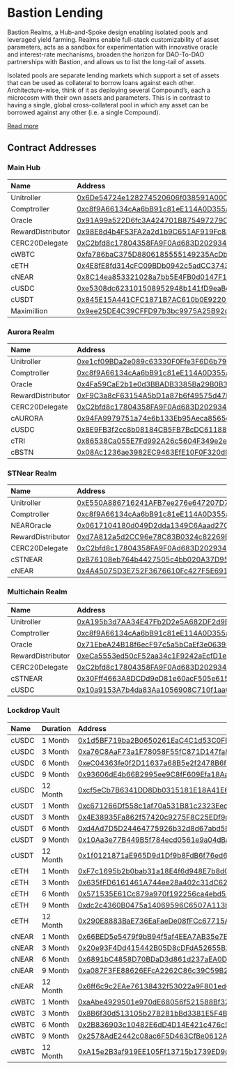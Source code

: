 # Bastion Lending

Bastion Realms, a Hub-and-Spoke design enabling isolated pools and leveraged yield farming. Realms enable full-stack customizability of asset parameters, acts as a sandbox for experimentation with innovative oracle and interest-rate mechanisms, broaden the horizon for DAO-To-DAO partnerships with Bastion, and allows us to list the long-tail of assets.

Isolated pools are separate lending markets which support a set of assets that can be used as collateral to borrow loans against each other. Architecture-wise, think of it as deploying several Compound’s, each a microcosm with their own assets and parameters. This is in contrast to having a single, global cross-collateral pool in which any asset can be borrowed against any other (i.e. a single Compound).

[Read more](https://bastionprotocol.medium.com/introducing-realms-isolated-markets-and-leveraged-yield-farming-80bb88c61ac2)

## Contract Addresses

### Main Hub

| Name              | Address                                                                                                                 |
| :---------------- | :---------------------------------------------------------------------------------------------------------------------- |
| Unitroller        | [0x6De54724e128274520606f038591A00C5E94a1F6](https://aurorascan.dev/address/0x6De54724e128274520606f038591A00C5E94a1F6) |
| Comptroller       | [0xc8f9A66134cAa6bB91c81eE114A0D355a613eA17](https://aurorascan.dev/address/0xc8f9A66134cAa6bB91c81eE114A0D355a613eA17) |
| Oracle            | [0x91A99a522D6fc3A424701B875497279C426C1D70](https://aurorascan.dev/address/0x91A99a522D6fc3A424701B875497279C426C1D70) |
| RewardDistributor | [0x98E8d4b4F53FA2a2d1b9C651AF919Fc839eE4c1a](https://aurorascan.dev/address/0x98E8d4b4F53FA2a2d1b9C651AF919Fc839eE4c1a) |
| CERC20Delegate    | [0xC2bfd8c17804358FA9F0Ad683D2029344180CE5F](https://aurorascan.dev/address/0xC2bfd8c17804358FA9F0Ad683D2029344180CE5F) |
| cWBTC             | [0xfa786baC375D8806185555149235AcDb182C033b](https://aurorascan.dev/address/0xfa786baC375D8806185555149235AcDb182C033b) |
| cETH              | [0x4E8fE8fd314cFC09BDb0942c5adCC37431abDCD0](https://aurorascan.dev/address/0x4E8fE8fd314cFC09BDb0942c5adCC37431abDCD0) |
| cNEAR             | [0x8C14ea853321028a7bb5E4FB0d0147F183d3B677](https://aurorascan.dev/address/0x8C14ea853321028a7bb5E4FB0d0147F183d3B677) |
| cUSDC             | [0xe5308dc623101508952948b141fD9eaBd3337D99](https://aurorascan.dev/address/0xe5308dc623101508952948b141fD9eaBd3337D99) |
| cUSDT             | [0x845E15A441CFC1871B7AC610b0E922019BaD9826](https://aurorascan.dev/address/0x845E15A441CFC1871B7AC610b0E922019BaD9826) |
| Maximillion       | [0x9ee25DE4C39CFFD97b3bc9975A25B92dD1489E6D](https://aurorascan.dev/address/0x9ee25DE4C39CFFD97b3bc9975A25B92dD1489E6D) |

### Aurora Realm

| Name              | Address                                                                                                                 |
| :---------------- | :---------------------------------------------------------------------------------------------------------------------- |
| Unitroller        | [0xe1cf09BDa2e089c63330F0Ffe3F6D6b790835973](https://aurorascan.dev/address/0xe1cf09BDa2e089c63330F0Ffe3F6D6b790835973) |
| Comptroller       | [0xc8f9A66134cAa6bB91c81eE114A0D355a613eA17](https://aurorascan.dev/address/0xc8f9A66134cAa6bB91c81eE114A0D355a613eA17) |
| Oracle            | [0x4Fa59CaE2b1e0d3BBADB3385Ba29B0B35822e8aD](https://aurorascan.dev/address/0x4Fa59CaE2b1e0d3BBADB3385Ba29B0B35822e8aD) |
| RewardDistributor | [0xF9C3a8cF63154A5bD1a87b6f49575d47b7F713Bd](https://aurorascan.dev/address/0xF9C3a8cF63154A5bD1a87b6f49575d47b7F713Bd) |
| CERC20Delegate    | [0xC2bfd8c17804358FA9F0Ad683D2029344180CE5F](https://aurorascan.dev/address/0xC2bfd8c17804358FA9F0Ad683D2029344180CE5F) |
| cAURORA           | [0x94FA9979751a74e6b133Eb95Aeca8565c0809BaB](https://aurorascan.dev/address/0x94FA9979751a74e6b133Eb95Aeca8565c0809BaB) |
| cUSDC             | [0x8E9FB3f2cc8b08184CB5FB7BcDC61188E80C3cB0](https://aurorascan.dev/address/0x8E9FB3f2cc8b08184CB5FB7BcDC61188E80C3cB0) |
| cTRI              | [0x86538Ca055E7Fd992A26c5604F349e2ede3ce42D](https://aurorascan.dev/address/0x86538Ca055E7Fd992A26c5604F349e2ede3ce42D) |
| cBSTN             | [0x08Ac1236ae3982EC9463EfE10F0F320d9F5A9A4b](https://aurorascan.dev/address/0x08Ac1236ae3982EC9463EfE10F0F320d9F5A9A4b) |

### STNear Realm

| Name              | Address                                                                                                                 |
| :---------------- | :---------------------------------------------------------------------------------------------------------------------- |
| Unitroller        | [0xE550A886716241AFB7ee276e647207D7667e1E79](https://aurorascan.dev/address/0xE550A886716241AFB7ee276e647207D7667e1E79) |
| Comptroller       | [0xc8f9A66134cAa6bB91c81eE114A0D355a613eA17](https://aurorascan.dev/address/0xc8f9A66134cAa6bB91c81eE114A0D355a613eA17) |
| NEAROracle        | [0x0617104180d049D2dda1349C6Aaad27087DD8A70](https://aurorascan.dev/address/0x0617104180d049D2dda1349C6Aaad27087DD8A70) |
| RewardDistributor | [0xd7A812a5d2CC96e78C83B0324c82269EE82aF1c8](https://aurorascan.dev/address/0xd7A812a5d2CC96e78C83B0324c82269EE82aF1c8) |
| CERC20Delegate    | [0xC2bfd8c17804358FA9F0Ad683D2029344180CE5F](https://aurorascan.dev/address/0xC2bfd8c17804358FA9F0Ad683D2029344180CE5F) |
| cSTNEAR           | [0xB76108eb764b4427505c4bb020A37D95b3ef5AFE](https://aurorascan.dev/address/0xB76108eb764b4427505c4bb020A37D95b3ef5AFE) |
| cNEAR             | [0x4A45075D3E752F3676610Fc427F5E6915Ce63A63](https://aurorascan.dev/address/0x4A45075D3E752F3676610Fc427F5E6915Ce63A63) |

### Multichain Realm

| Name              | Address                                                                                                                 |
| :---------------- | :---------------------------------------------------------------------------------------------------------------------- |
| Unitroller        | [0xA195b3d7AA34E47Fb2D2e5A682DF2d9EFA2daF06](https://aurorascan.dev/address/0xA195b3d7AA34E47Fb2D2e5A682DF2d9EFA2daF06) |
| Comptroller       | [0xc8f9A66134cAa6bB91c81eE114A0D355a613eA17](https://aurorascan.dev/address/0xc8f9A66134cAa6bB91c81eE114A0D355a613eA17) |
| Oracle            | [0x71EbeA24B18f6ecF97c5a5bCaEf3e0639575f08C](https://aurorascan.dev/address/0x71EbeA24B18f6ecF97c5a5bCaEf3e0639575f08C) |
| RewardDistributor | [0xeCa5553ed50cF52aa34c1F9242aEcfD1e7A7667F](https://aurorascan.dev/address/0xeCa5553ed50cF52aa34c1F9242aEcfD1e7A7667F) |
| CERC20Delegate    | [0xC2bfd8c17804358FA9F0Ad683D2029344180CE5F](https://aurorascan.dev/address/0xC2bfd8c17804358FA9F0Ad683D2029344180CE5F) |
| cSTNEAR           | [0x30Fff4663A8DCDd9eD81e60acF505e6159f19BbC](https://aurorascan.dev/address/0x30Fff4663A8DCDd9eD81e60acF505e6159f19BbC) |
| cUSDC             | [0x10a9153A7b4da83Aa1056908C710f1aaCCB3Ef85](https://aurorascan.dev/address/0x10a9153A7b4da83Aa1056908C710f1aaCCB3Ef85) |

### Lockdrop Vault

| Name  | Duration | Address                                                                                                                 |
| :---- | :------- | :---------------------------------------------------------------------------------------------------------------------- |
| cUSDC | 1 Month  | [0x1d5BF719ba2B0650261EaC4C1d53C0FE23FDDCfC](https://aurorascan.dev/address/0x1d5BF719ba2B0650261EaC4C1d53C0FE23FDDCfC) |
| cUSDC | 3 Month  | [0xa76C8AaF73a1F78058F55fC871D147fa835Fdaeb](https://aurorascan.dev/address/0xa76C8AaF73a1F78058F55fC871D147fa835Fdaeb) |
| cUSDC | 6 Month  | [0xeC04363fe0f2D11637a68B5e2f2478B6f323d6c0](https://aurorascan.dev/address/0xeC04363fe0f2D11637a68B5e2f2478B6f323d6c0) |
| cUSDC | 9 Month  | [0x93606dE4b66B2995ee9C8fF609Efa18Aa2565a33](https://aurorascan.dev/address/0x93606dE4b66B2995ee9C8fF609Efa18Aa2565a33) |
| cUSDC | 12 Month | [0xcf5eCb7B6341DD8Db0315181E18A41E66a61bAFd](https://aurorascan.dev/address/0xcf5eCb7B6341DD8Db0315181E18A41E66a61bAFd) |
| cUSDT | 1 Month  | [0xc671266Df558c1af70a531B81c2323Eec46aB679](https://aurorascan.dev/address/0xc671266Df558c1af70a531B81c2323Eec46aB679) |
| cUSDT | 3 Month  | [0x4E38935Fa862f57420c9275F8C25EDf9daF79779](https://aurorascan.dev/address/0x4E38935Fa862f57420c9275F8C25EDf9daF79779) |
| cUSDT | 6 Month  | [0xd4Ad7D5D24464775926b32d8d67abd5B4b12F1c8](https://aurorascan.dev/address/0xd4Ad7D5D24464775926b32d8d67abd5B4b12F1c8) |
| cUSDT | 9 Month  | [0x10Aa3e77B449B5f784ecd0561e9a04dBacAC31B4](https://aurorascan.dev/address/0x10Aa3e77B449B5f784ecd0561e9a04dBacAC31B4) |
| cUSDT | 12 Month | [0x1f0121871aE965D9d1Df9b8FdB6f76ed61F56071](https://aurorascan.dev/address/0x1f0121871aE965D9d1Df9b8FdB6f76ed61F56071) |
| cETH  | 1 Month  | [0xF7c1695b2b0bab31a18E4f6d948E7b8d00610088](https://aurorascan.dev/address/0xF7c1695b2b0bab31a18E4f6d948E7b8d00610088) |
| cETH  | 3 Month  | [0x635fFD6161461A744ee28a402c31dC629AF4c711](https://aurorascan.dev/address/0x635fFD6161461A744ee28a402c31dC629AF4c711) |
| cETH  | 6 Month  | [0x571535E61Cc879a970f192256ca4ebd529B6fD9c](https://aurorascan.dev/address/0x571535E61Cc879a970f192256ca4ebd529B6fD9c) |
| cETH  | 9 Month  | [0xdc2c4360B0475a14069596C6507A113bDA57dAff](https://aurorascan.dev/address/0xdc2c4360B0475a14069596C6507A113bDA57dAff) |
| cETH  | 12 Month | [0x290E8883BaE736EaFaeDe08fFCc67715A5A0E9D8](https://aurorascan.dev/address/0x290E8883BaE736EaFaeDe08fFCc67715A5A0E9D8) |
| cNEAR | 1 Month  | [0x66BED5e5479f9bB94f5af4EEA7AB35e7EF73f3C1](https://aurorascan.dev/address/0x66BED5e5479f9bB94f5af4EEA7AB35e7EF73f3C1) |
| cNEAR | 3 Month  | [0x20e93F4Dd415442B05D8cDFdA52655B24d639838](https://aurorascan.dev/address/0x20e93F4Dd415442B05D8cDFdA52655B24d639838) |
| cNEAR | 6 Month  | [0x6891bC4858D70BDaD3d861d237aEA0D267053dBa](https://aurorascan.dev/address/0x6891bC4858D70BDaD3d861d237aEA0D267053dBa) |
| cNEAR | 9 Month  | [0xa087F3FE88626EFcA2262C86c39C59B2b47005Db](https://aurorascan.dev/address/0xa087F3FE88626EFcA2262C86c39C59B2b47005Db) |
| cNEAR | 12 Month | [0x6ff6c9c2EAe76138432f53022a9F801ed0165eca](https://aurorascan.dev/address/0x6ff6c9c2EAe76138432f53022a9F801ed0165eca) |
| cWBTC | 1 Month  | [0xaAbe4929501e970dE68056f521588Bf32eddde42](https://aurorascan.dev/address/0xaAbe4929501e970dE68056f521588Bf32eddde42) |
| cWBTC | 3 Month  | [0x8B6f30d513105b278281bBd3381E5F4BE59A3C56](https://aurorascan.dev/address/0x8B6f30d513105b278281bBd3381E5F4BE59A3C56) |
| cWBTC | 6 Month  | [0x2B836903c10482E6dD4D14E421c476c598a26722](https://aurorascan.dev/address/0x2B836903c10482E6dD4D14E421c476c598a26722) |
| cWBTC | 9 Month  | [0x2578AdE2442c08ac6F5D463CfBe0612ABeF93867](https://aurorascan.dev/address/0x2578AdE2442c08ac6F5D463CfBe0612ABeF93867) |
| cWBTC | 12 Month | [0xA15e2B3af919EE105Ff13715b1739ED9daD676F8](https://aurorascan.dev/address/0xA15e2B3af919EE105Ff13715b1739ED9daD676F8) |
